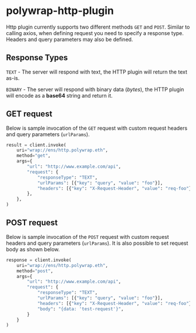 # polywrap-http-plugin

Http plugin currently supports two different methods `GET` and `POST`. Similar to calling axios, when defining request you need to specify a response type. Headers and query parameters may also be defined.

## Response Types

`TEXT` - The server will respond with text, the HTTP plugin will return the text as-is.

`BINARY` - The server will respond with binary data (_bytes_), the HTTP plugin will encode as a **base64** string and return it.

## GET request

Below is sample invocation of the `GET` request with custom request headers and query parameters (`urlParams`).

```python
result = client.invoke(
    uri="wrap://ens/http.polywrap.eth",
    method="get",
    args={
        "url": "http://www.example.com/api",
        "request": {
            "responseType": "TEXT",
            "urlParams": [{"key": "query", "value": "foo"}],
            "headers": [{"key": "X-Request-Header", "value": "req-foo"}],
        },
    },
)
```

## POST request

Below is sample invocation of the `POST` request with custom request headers and query parameters (`urlParams`). It is also possible to set request body as shown below.

```python
response = client.invoke(
    uri="wrap://ens/http.polywrap.eth",
    method="post",
    args={
        "url": "http://www.example.com/api",
        "request": {
            "responseType": "TEXT",
            "urlParams": [{"key": "query", "value": "foo"}],
            "headers": [{"key": "X-Request-Header", "value": "req-foo"}],
            "body": "{data: 'test-request'}",
        }
    }
)
```
